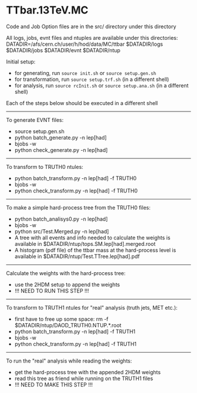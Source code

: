 # TTbar.13TeV.MC

Code and Job Option files are in the src/ directory under this directory

All logs, jobs, evnt files and ntuples are available under this directories:
DATADIR=/afs/cern.ch/user/h/hod/data/MC/ttbar
$DATADIR/logs
$DATADIR/jobs
$DATADIR/evnt
$DATADIR/ntup

Initial setup:
* for generating, run `source init.sh` or `source setup.gen.sh`
* for transformation, run `source setup.trf.sh` (in a different shell)
* for analysis, run `source rcInit.sh` or `source setup.ana.sh` (in a different shell)

Each of the steps below should be executed in a different shell


----------------------
To generate EVNT files:
* source setup.gen.sh
* python batch_generate.py -n lep[had]
* bjobs -w
* python check_generate.py -n lep[had]

-----------------------------
To transform to TRUTH0 ntules:
* python batch_transform.py -n lep[had] -f TRUTH0
* bjobs -w
* python check_transform.py -n lep[had] -f TRUTH0

--------------------------------------------------------
To make a simple hard-process tree from the TRUTH0 files:
* python batch_analisys0.py -n lep[had]
* bjobs -w
* python src/Test.Merged.py -n lep[had]
* A tree with all events and info needed to calculate the weights is available in $DATADIR/ntup/tops.SM.lep[had].merged.root
* A histogram (pdf file) of the ttbar mass at the hard-process level is available in $DATADIR/ntup/Test.TTree.lep[had].pdf

------------------------------------------------
Calculate the weights with the hard-process tree:
* use the 2HDM setup to append the weights
* !!! NEED TO RUN THIS STEP !!!

-------------------------------------------------
To transform to TRUTH1 ntules for "real" analysis (truth jets, MET etc.):
* first have to free up some space: rm -f $DATADIR/ntup/DAOD_TRUTH0.NTUP.*.root
* python batch_transform.py -n lep[had] -f TRUTH1
* bjobs -w
* python check_transform.py -n lep[had] -f TRUTH1

----------------------------------------------------
To run the "real" analysis while reading the weights:
* get the hard-process tree with the appended 2HDM weights
* read this tree as friend while running on the TRUTH1 files
* !!! NEED TO MAKE THIS STEP !!!
